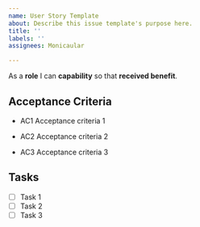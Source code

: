 ```yaml
---
name: User Story Template
about: Describe this issue template's purpose here.
title: ''
labels: ''
assignees: Monicaular

---
```


As a **role** I can **capability** so that **received benefit**.

## Acceptance Criteria

- AC1 Acceptance criteria 1

- AC2 Acceptance criteria 2

- AC3 Acceptance criteria 3

## Tasks

- [ ] Task 1
- [ ] Task 2
- [ ] Task 3
